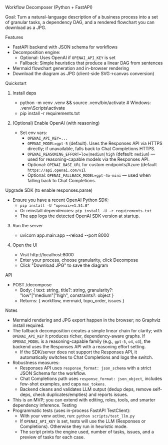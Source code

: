 Workflow Decomposer (Python + FastAPI)

Goal: Turn a natural-language description of a business process into a set of granular tasks, a dependency DAG, and a rendered flowchart you can download as a JPG.

Features
- FastAPI backend with JSON schema for workflows
- Decomposition engine:
  - Optional: Uses OpenAI if `OPENAI_API_KEY` is set
  - Fallback: Simple heuristics that produce a linear DAG from sentences
- Mermaid flowchart generation and in-browser rendering
- Download the diagram as JPG (client-side SVG->canvas conversion)

Quickstart
1) Install deps
   - python -m venv .venv && source .venv/bin/activate  # Windows: .venv\\Scripts\\activate
   - pip install -r requirements.txt

2) (Optional) Enable OpenAI (with reasoning)
   - Set env vars:
     - `OPENAI_API_KEY=...`
     - `OPENAI_MODEL=gpt-5` (default). Uses the Responses API via HTTPS directly; if unavailable, falls back to Chat Completions HTTPS.
     - `OPENAI_REASONING_EFFORT=low|medium|high` (default: `medium`) — used for reasoning-capable models via the Responses API.
     - Optional: `OPENAI_BASE_URL` for custom endpoints/Azure (default `https://api.openai.com/v1`).
     - Optional: `OPENAI_FALLBACK_MODEL=gpt-4o-mini` — used when falling back to Chat Completions.

Upgrade SDK (to enable responses.parse)
- Ensure you have a recent OpenAI Python SDK:
  - `pip install -U "openai>=1.51.0"`
  - Or reinstall dependencies: `pip install -U -r requirements.txt`
  - The app logs the detected OpenAI SDK version at startup.

3) Run the server
   - uvicorn app.main:app --reload --port 8000

4) Open the UI
   - Visit http://localhost:8000
   - Enter your process, choose granularity, click Decompose
   - Click "Download JPG" to save the diagram

API
- POST /decompose
  - Body: { text: string, title?: string, granularity?: "low"|"medium"|"high", constraints?: object }
  - Returns: { workflow, mermaid, topo_order, issues }

Notes
- Mermaid rendering and JPG export happen in the browser; no Graphviz install required.
- The fallback decomposition creates a simple linear chain for clarity; with `OPENAI_API_KEY` it produces richer, dependency-aware graphs. If `OPENAI_MODEL` is a reasoning-capable family (e.g., `gpt-5`, `o4`, `o3`), the backend uses the Responses API with a reasoning effort setting.
  - If the SDK/server does not support the Responses API, it automatically switches to Chat Completions and logs the switch.
- Robustness measures:
  - Responses API uses `response_format: json_schema` with a strict JSON Schema for the workflow.
  - Chat Completions path uses `response_format: json_object`, includes few-shot examples, and caps `max_tokens`.
  - Backend cleans and validates LLM output (dedup deps, remove self-deps, check duplicates/empties) and reports issues.
- This is an MVP; you can extend with editing, roles, tools, and smarter dependency inference.
Testing
- Programmatic tests (uses in-process FastAPI TestClient):
  - With your venv active, run: `python scripts/test_llm.py`
  - If `OPENAI_API_KEY` is set, tests will use the LLM (Responses or Completions). Otherwise they run in heuristic mode.
  - The script prints the engine used, number of tasks, issues, and a preview of tasks for each case.
